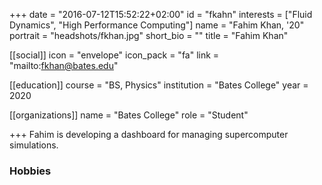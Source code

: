+++
date = "2016-07-12T15:52:22+02:00"
id = "fkahn"
interests = ["Fluid Dynamics", "High Performance Computing"]
name = "Fahim Khan, '20"
portrait = "headshots/fkhan.jpg"
short_bio = ""
title = "Fahim Khan"

[[social]]
    icon = "envelope"
    icon_pack = "fa"
    link = "mailto:fkhan@bates.edu"

[[education]]
    course = "BS, Physics"
    institution = "Bates College"
    year = 2020

[[organizations]]
    name = "Bates College"
    role = "Student"

+++ 
Fahim is developing a dashboard for managing supercomputer simulations.

### Hobbies

